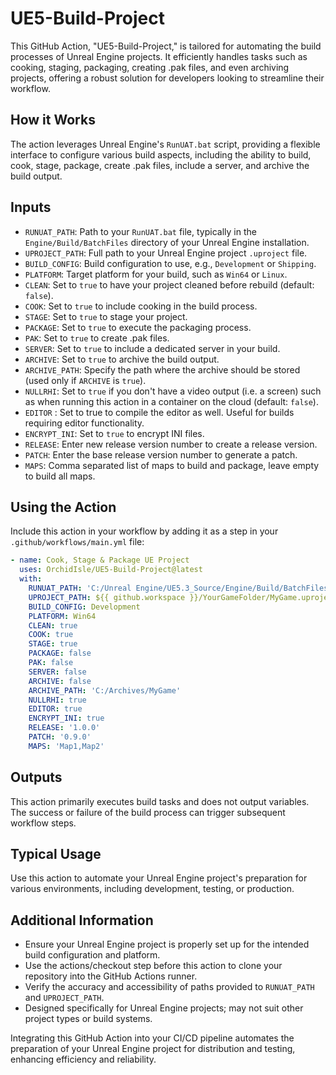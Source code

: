 

# UE5-Build-Project

This GitHub Action, "UE5-Build-Project," is tailored for automating the build processes of Unreal Engine projects. It efficiently handles tasks such as cooking, staging, packaging, creating .pak files, and even archiving projects, offering a robust solution for developers looking to streamline their workflow.

## How it Works

The action leverages Unreal Engine's `RunUAT.bat` script, providing a flexible interface to configure various build aspects, including the ability to build, cook, stage, package, create .pak files, include a server, and archive the build output.


## Inputs

-   `RUNUAT_PATH`: Path to your `RunUAT.bat` file, typically in the `Engine/Build/BatchFiles` directory of your Unreal Engine installation.
-   `UPROJECT_PATH`: Full path to your Unreal Engine project `.uproject` file.
-   `BUILD_CONFIG`: Build configuration to use, e.g., `Development` or `Shipping`.
-   `PLATFORM`: Target platform for your build, such as `Win64` or `Linux`.
-   `CLEAN`: Set to `true` to have your project cleaned before rebuild (default: `false`).
-   `COOK`: Set to `true` to include cooking in the build process.
-   `STAGE`: Set to `true` to stage your project.
-   `PACKAGE`: Set to `true` to execute the packaging process.
-   `PAK`: Set to `true` to create .pak files.
-   `SERVER`: Set to `true` to include a dedicated server in your build.
-   `ARCHIVE`: Set to `true` to archive the build output.
-   `ARCHIVE_PATH`: Specify the path where the archive should be stored (used only if `ARCHIVE` is `true`).
-   `NULLRHI`: Set to `true` if you don't have a video output (i.e. a screen) such as when running this action in a container on the cloud (default: `false`).
-   `EDITOR` : Set to true to compile the editor as well. Useful for builds requiring editor functionality.
-   `ENCRYPT_INI`: Set to `true` to encrypt INI files.
-   `RELEASE`: Enter new release version number to create a release version.
-   `PATCH`: Enter the base release version number to generate a patch.
-   `MAPS`: Comma separated list of maps to build and package, leave empty to build all maps.

## Using the Action

Include this action in your workflow by adding it as a step in your `.github/workflows/main.yml` file:

```yaml
- name: Cook, Stage & Package UE Project
  uses: OrchidIsle/UE5-Build-Project@latest
  with:
    RUNUAT_PATH: 'C:/Unreal Engine/UE5.3_Source/Engine/Build/BatchFiles/RunUAT.bat'
    UPROJECT_PATH: ${{ github.workspace }}/YourGameFolder/MyGame.uproject
    BUILD_CONFIG: Development
    PLATFORM: Win64
    CLEAN: true
    COOK: true
    STAGE: true
    PACKAGE: false
    PAK: false
    SERVER: false
    ARCHIVE: false
    ARCHIVE_PATH: 'C:/Archives/MyGame'
    NULLRHI: true
    EDITOR: true
    ENCRYPT_INI: true
    RELEASE: '1.0.0'
    PATCH: '0.9.0'
    MAPS: 'Map1,Map2'
```

## Outputs

This action primarily executes build tasks and does not output variables. The success or failure of the build process can trigger subsequent workflow steps.

## Typical Usage

Use this action to automate your Unreal Engine project's preparation for various environments, including development, testing, or production.

## Additional Information

-   Ensure your Unreal Engine project is properly set up for the intended build configuration and platform.
-   Use the actions/checkout step before this action to clone your repository into the GitHub Actions runner.
-   Verify the accuracy and accessibility of paths provided to `RUNUAT_PATH` and `UPROJECT_PATH`.
-   Designed specifically for Unreal Engine projects; may not suit other project types or build systems.

Integrating this GitHub Action into your CI/CD pipeline automates the preparation of your Unreal Engine project for distribution and testing, enhancing efficiency and reliability.
